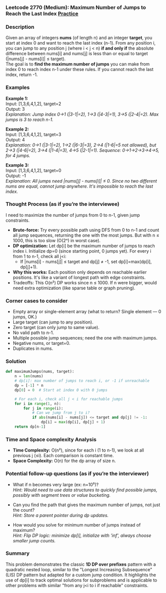 ### Leetcode 2770 (Medium): Maximum Number of Jumps to Reach the Last Index [Practice](https://leetcode.com/problems/maximum-number-of-jumps-to-reach-the-last-index)

### Description  
Given an array of integers **nums** (of length n) and an integer **target**, you start at index 0 and want to reach the last index (n-1). From any position i, you can jump to any position j (where i < j < n) **if and only if** the absolute difference between nums[i] and nums[j] is less than or equal to target (|nums[j] - nums[i]| ≤ target).  
The goal is to **find the maximum number of jumps** you can make from index 0 to reach index n-1 under these rules. If you cannot reach the last index, return -1.


### Examples  

**Example 1:**  
Input: [1,3,6,4,1,2], target=2  
Output: 3  
*Explanation: Jump index 0→1 (|3-1|=2), 1→3 (|4-3|=1), 3→5 (|2-4|=2). Max jumps is 3 to reach n-1.*

**Example 2:**  
Input: [1,3,6,4,1,2], target=3  
Output: 4  
*Explanation: 0→1 (|3-1|=2), 1→2 (|6-3|=3), 2→4 (|1-6|=5 not allowed), but 2→3 (|4-6|=2), 3→4 (|1-4|=3), 4→5 (|2-1|=1). Sequence: 0→1→2→3→4→5, for 4 jumps.*

**Example 3:**  
Input: [1,3,6,4,1,2], target=0  
Output: -1  
*Explanation: All jumps need |nums[j] - nums[i]| ≤ 0. Since no two different nums are equal, cannot jump anywhere. It's impossible to reach the last index.*

### Thought Process (as if you’re the interviewee)  
I need to maximize the number of jumps from 0 to n-1, given jump constraints.  
- **Brute-force:** Try every possible path using DFS from 0 to n-1 and count all jump sequences, returning the one with the most jumps. But with n ≤ 1000, this is too slow (O(2ⁿ) in worst case).
- **DP optimization:** Let dp[i] be the maximum number of jumps to reach index i. Initialize dp=0 (since starting point, 0 jumps yet). For every i from 1 to n-1, check all j<i:  
  - If |nums[i] - nums[j]| ≤ target and dp[j] ≠ -1, set dp[i]=max(dp[i], dp[j]+1).  
- **Why this works:** Each position only depends on reachable earlier positions. It's like a variant of longest path with edge constraints.
- Tradeoffs: This O(n²) DP works since n ≤ 1000. If n were bigger, would need extra optimization (like sparse table or graph pruning).

### Corner cases to consider  
- Empty array or single-element array (what to return? Single element — 0 jumps, OK.)
- Large target (can jump to any position).
- Zero target (can only jump to same value).
- No valid path to n-1.
- Multiple possible jump sequences; need the one with maximum jumps.
- Negative nums, or target=0.
- Duplicates in nums.

### Solution

```python
def maximumJumps(nums, target):
    n = len(nums)
    # dp[i]: max number of jumps to reach i, or -1 if unreachable
    dp = [-1] * n
    dp[0] = 0  # Start at index 0 with 0 jumps

    # For each i, check all j < i for reachable jumps
    for i in range(1, n):
        for j in range(i):
            # Can we jump from j to i?
            if abs(nums[i] - nums[j]) <= target and dp[j] != -1:
                dp[i] = max(dp[i], dp[j] + 1)
    return dp[n-1]
```

### Time and Space complexity Analysis  

- **Time Complexity:** O(n²), since for each i (1 to n-1), we look at all previous j (≤i). Each comparison is constant time.
- **Space Complexity:** O(n) for the dp array of size n.

### Potential follow-up questions (as if you’re the interviewer)  

- What if n becomes very large (ex: n=10⁵)?  
  *Hint: Would need to use data structures to quickly find possible jumps, possibly with segment trees or value bucketing.*

- Can you find the path that gives the maximum number of jumps, not just the count?  
  *Hint: Store a parent pointer during dp updates.*

- How would you solve for minimum number of jumps instead of maximum?  
  *Hint: Flip DP logic: minimize dp[i], initialize with 'inf', always choose smaller jump counts.*

### Summary
This problem demonstrates the classic **1D DP over prefixes** pattern with a quadratic nested loop, similar to the "Longest Increasing Subsequence" (LIS) DP pattern but adapted for a custom jump condition. It highlights the use of dp[i] to track optimal solutions for subproblems and is applicable to other problems with similar "from any j<i to i if reachable" constraints.